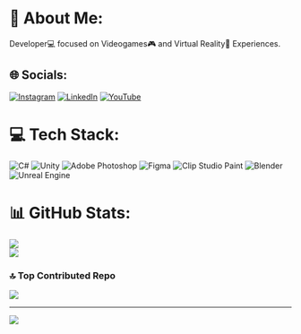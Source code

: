 # 💫 About Me:
Developer💻 focused on Videogames🎮 and Virtual Reality🥽 Experiences.

## 🌐 Socials:
[![Instagram](https://img.shields.io/badge/Instagram-%23E4405F.svg?logo=Instagram&logoColor=white)](https://instagram.com/adept_keycap) [![LinkedIn](https://img.shields.io/badge/LinkedIn-%230077B5.svg?logo=linkedin&logoColor=white)](https://linkedin.com/in/adept-keycap) [![YouTube](https://img.shields.io/badge/YouTube-%23FF0000.svg?logo=YouTube&logoColor=white)](https://youtube.com/@@Adept_KeyCap) 

# 💻 Tech Stack:
![C#](https://img.shields.io/badge/c%23-%23239120.svg?style=for-the-badge&logo=csharp&logoColor=white) ![Unity](https://img.shields.io/badge/unity-%23000000.svg?style=for-the-badge&logo=unity&logoColor=white) ![Adobe Photoshop](https://img.shields.io/badge/adobe%20photoshop-%2331A8FF.svg?style=for-the-badge&logo=adobe%20photoshop&logoColor=white) ![Figma](https://img.shields.io/badge/figma-%23F24E1E.svg?style=for-the-badge&logo=figma&logoColor=white) ![Clip Studio Paint](https://img.shields.io/badge/ClipStudioPaint-%23CFD3D3.svg?style=for-the-badge&logo=ClipStudioPaint&logoColor=white) ![Blender](https://img.shields.io/badge/blender-%23F5792A.svg?style=for-the-badge&logo=blender&logoColor=white) ![Unreal Engine](https://img.shields.io/badge/unrealengine-%23313131.svg?style=for-the-badge&logo=unrealengine&logoColor=white)
# 📊 GitHub Stats:
![](https://github-readme-streak-stats.herokuapp.com/?user=Adept-KeyCap&theme=github_dark&hide_border=false)<br/>
![](https://github-readme-stats.vercel.app/api/top-langs/?username=Adept-KeyCap&theme=github_dark&hide_border=true&include_all_commits=true&count_private=false&layout=compact)

### 🔝 Top Contributed Repo
![](https://github-contributor-stats.vercel.app/api?username=Adept-KeyCap&limit=5&theme=github_dark&combine_all_yearly_contributions=true)

---
[![](https://visitcount.itsvg.in/api?id=Adept-KeyCap&icon=8&color=6)](https://visitcount.itsvg.in)

<!-- Proudly created with GPRM ( https://gprm.itsvg.in ) -->
